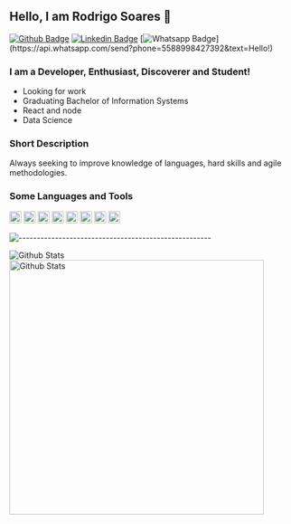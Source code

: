 
   
## Hello, I am Rodrigo Soares 👋
[![Github Badge](https://img.shields.io/badge/-Github-000?style=flat-square&logo=Github&logoColor=white&link=https://github.com/devrodrigocsoares)](https://github.com/devrodrigocsoares)
[![Linkedin Badge](https://img.shields.io/badge/-LinkedIn-blue?style=flat-square&logo=Linkedin&logoColor=white&link=https://www.linkedin.com/in/rodrigo-soares-6b8535119/)](https://www.linkedin.com/in/devrodrigocsoares/)
[![Whatsapp Badge](https://img.shields.io/badge/-Whatsapp-4CA143?style=flat-square&labelColor=4CA143&logo=whatsapp&logoColor=white&link=https://api.whatsapp.com/send?phone=5588998427392&text=Hello!)](https://api.whatsapp.com/send?phone=5588998427392&text=Hello!)


### I am a Developer, Enthusiast, Discoverer and Student!
- Looking for work
- Graduating Bachelor of Information Systems
- React and node
- Data Science 


### Short Description
Always seeking to improve knowledge of languages, hard skills and agile methodologies.

### Some Languages and Tools

<a href="https://www.typescriptlang.org/" title="Typescript"><img src="https://github.com/get-icon/geticon/raw/master/icons/typescript-icon.svg" alt="Typescript" width="21px" height="21px"></a>
<a href="https://developer.mozilla.org/en-US/docs/Web/JavaScript" title="JavaScript"><img src="https://github.com/get-icon/geticon/raw/master/icons/javascript.svg" alt="JavaScript" width="21px" height="21px"></a>
<a href="https://reactjs.org/" title="React"><img src="https://github.com/get-icon/geticon/raw/master/icons/react.svg" alt="React" width="21px" height="21px"></a>
<a href="https://www.w3.org/TR/CSS/" title="CSS3"><img src="https://github.com/get-icon/geticon/raw/master/icons/css-3.svg" alt="CSS3" width="21px" height="21px"></a>
<a href="https://www.w3.org/TR/html5/" title="HTML5"><img src="https://github.com/get-icon/geticon/raw/master/icons/html-5.svg" alt="HTML5" width="21px" height="21px"></a>
<a href="https://nodejs.org/" title="Node.js"><img src="https://github.com/get-icon/geticon/raw/master/icons/nodejs-icon.svg" alt="Node.js" width="21px" height="21px"></a>
<a href="https://yarnpkg.com/" title="Yarn"><img src="https://github.com/get-icon/geticon/raw/master/icons/yarn.svg" alt="Yarn" width="21px" height="21px"></a>
<a href="https://code.visualstudio.com/" title="Visual Studio Code"><img src="https://github.com/get-icon/geticon/raw/master/icons/visual-studio-code.svg" alt="Visual Studio Code" width="21px" height="21px"></a>



![-----------------------------------------------------](https://raw.githubusercontent.com/andreasbm/readme/master/assets/lines/rainbow.png)

<img align="left" alt="Github Stats" src="https://github-readme-stats.vercel.app/api/top-langs/?username=devrodrigocsoares&layout=compact" />
<img align="left" width="450px" alt="Github Stats" src="https://github-readme-stats.vercel.app/api?username=devrodrigocsoares&show_icons=true&hide_border=true&include_all_commits=true&count_private=true&hide=issues,contribs&line_height=36" />

